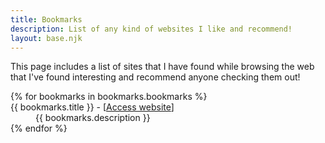 ```yaml
---
title: Bookmarks
description: List of any kind of websites I like and recommend!
layout: base.njk
---
```


This page includes a list of sites that I have found while browsing the web that I've found interesting and recommend anyone checking them out!

<dl>
{% for bookmarks in bookmarks.bookmarks %}
    <dt>{{ bookmarks.title }} - [<a href="{{ bookmarks.url }}">Access website</a>]</dt>
    <dd>{{ bookmarks.description }}</dd>
{% endfor %}
</dl>
